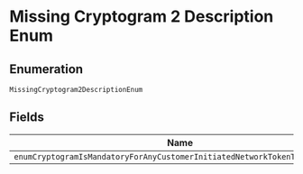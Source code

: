 
# Missing Cryptogram 2 Description Enum

## Enumeration

`MissingCryptogram2DescriptionEnum`

## Fields

| Name |
|  --- |
| `enumCryptogramIsMandatoryForAnyCustomerInitiatedNetworkTokenTransactions` |


